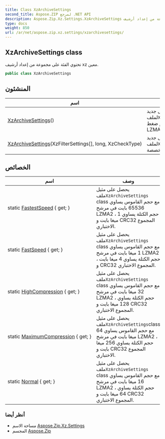 ```yaml
---
title: Class XzArchiveSettings
second_title: Aspose.ZIP لمرجع .NET API
description: Aspose.Zip.Xz.Settings.XzArchiveSettings فصل. تحتوي الفئة على مجموعة من إعداد أرشيف xz معين.
type: docs
weight: 850
url: /ar/net/aspose.zip.xz.settings/xzarchivesettings/
---
```

## XzArchiveSettings class

تحتوي الفئة على مجموعة من إعداد أرشيف xz معين.

```csharp
public class XzArchiveSettings
```

## المنشئون

| اسم | وصف |
| --- | --- |
| [XzArchiveSettings](xzarchivesettings/#constructor)() | يقوم بتهيئة مثيل جديد لملف`XzArchiveSettings` فئة باستخدام ضغط LZMA2 واحد. |
| [XzArchiveSettings](xzarchivesettings/#constructor_1)(XzFilterSettings[], long, XzCheckType) | يقوم بتهيئة مثيل جديد لملف`XzArchiveSettings` فئة مع معلمات مخصصة. |

## الخصائص

| اسم | وصف |
| --- | --- |
| static [FastestSpeed](../../aspose.zip.xz.settings/xzarchivesettings/fastestspeed/) { get; } | يحصل على مثيل ملف`XzArchiveSettings` class مع حجم القاموس يساوي 65536 بايت في مرشح LZMA2 ، حجم الكتلة يساوي 1 ميغا بايت و CRC32 المجموع الاختباري. |
| static [FastSpeed](../../aspose.zip.xz.settings/xzarchivesettings/fastspeed/) { get; } | يحصل على مثيل ملف`XzArchiveSettings` class مع حجم القاموس يساوي 1 ميغا بايت في مرشح LZMA2 ، حجم الكتلة يساوي 4 ميغا بايت و CRC32 المجموع الاختباري. |
| static [HighCompression](../../aspose.zip.xz.settings/xzarchivesettings/highcompression/) { get; } | يحصل على مثيل ملف`XzArchiveSettings` class مع حجم القاموس يساوي 32 ميغا بايت في مرشح LZMA2 ، حجم الكتلة يساوي 128 ميغا بايت و CRC32 المجموع الاختباري. |
| static [MaximumCompression](../../aspose.zip.xz.settings/xzarchivesettings/maximumcompression/) { get; } | يحصل على مثيل ملف`XzArchiveSettings`class مع حجم القاموس يساوي 64 ميغا بايت في مرشح LZMA2 ، حجم الكتلة يساوي 256 ميغا بايت و CRC32 المجموع الاختباري. |
| static [Normal](../../aspose.zip.xz.settings/xzarchivesettings/normal/) { get; } | يحصل على مثيل ملف`XzArchiveSettings` class مع حجم القاموس يساوي 16 ميغا بايت في مرشح LZMA2 ، حجم الكتلة يساوي 64 ميغا بايت و CRC32 المجموع الاختباري. |

### أنظر أيضا

* مساحة الاسم [Aspose.Zip.Xz.Settings](../../aspose.zip.xz.settings/)
* المجسم [Aspose.Zip](../../)



